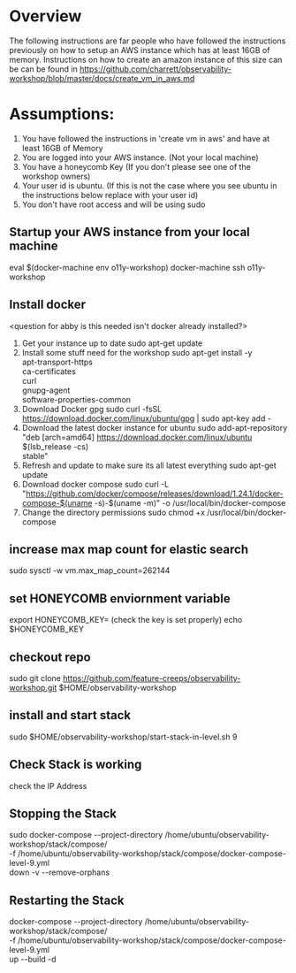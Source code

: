 
# Overview
The following instructions are far people who have followed the instructions previously on how to setup an AWS instance which has at least 16GB of memory. 
Instructions on how to create an amazon instance of this size can be can be found in https://github.com/charrett/observability-workshop/blob/master/docs/create_vm_in_aws.md

# Assumptions: 
1) You have followed the instructions in 'create vm in aws' and have at least 16GB of Memory 
1) You are logged into your AWS instance. (Not your local machine) 
2) You have a honeycomb Key (If you don't please see one of the workshop owners) 
3) Your user id is ubuntu. (If this is not the case where you see ubuntu in the instructions below replace with your user id)
4) You don't have root access and will be using sudo 

## Startup your AWS instance from your local machine
eval $(docker-machine env o11y-workshop)
docker-machine ssh o11y-workshop

## Install docker
<question for abby is this needed isn't docker already installed?> 
1) Get your instance up to date 
sudo apt-get update
2) Install some stuff need for the workshop 
sudo apt-get install -y \
    apt-transport-https \
    ca-certificates \
    curl \
    gnupg-agent \
    software-properties-common
3) Download Docker gpg 
sudo curl -fsSL https://download.docker.com/linux/ubuntu/gpg | sudo apt-key add - 
4) Download the latest docker instance for ubuntu 
sudo add-apt-repository \
   "deb [arch=amd64] https://download.docker.com/linux/ubuntu \
   $(lsb_release -cs) \
   stable"
4) Refresh and update to make sure its all latest everything 
sudo apt-get update
5) Download docker compose 
sudo curl -L "https://github.com/docker/compose/releases/download/1.24.1/docker-compose-$(uname -s)-$(uname -m)" -o /usr/local/bin/docker-compose
6)  Change the directory permissions 
sudo chmod +x /usr/local/bin/docker-compose

## increase max map count for elastic search
sudo sysctl -w vm.max_map_count=262144

## set HONEYCOMB enviornment variable
export HONEYCOMB_KEY=<ask workshop owners for this>
(check the key is set properly) 
echo $HONEYCOMB_KEY 

## checkout repo
sudo git clone https://github.com/feature-creeps/observability-workshop.git $HOME/observability-workshop

## install and start stack
sudo $HOME/observability-workshop/start-stack-in-level.sh 9

## Check Stack is working
check the IP Address 

## Stopping the Stack 
sudo docker-compose --project-directory /home/ubuntu/observability-workshop/stack/compose/ \
	-f /home/ubuntu/observability-workshop/stack/compose/docker-compose-level-9.yml \
	down -v --remove-orphans

## Restarting the Stack 
docker-compose --project-directory /home/ubuntu/observability-workshop/stack/compose/ \
	-f /home/ubuntu/observability-workshop/stack/compose/docker-compose-level-9.yml \
	up --build -d
